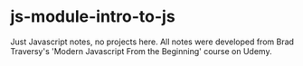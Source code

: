 # js-module-intro-to-js
 Just Javascript notes, no projects here.
All notes were developed from Brad Traversy's 'Modern Javascript From the Beginning' course on Udemy.
